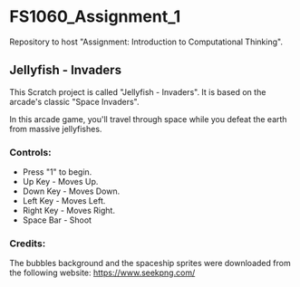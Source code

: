 # FS1060_Assignment_1
Repository to host "Assignment: Introduction to Computational Thinking".

## Jellyfish - Invaders

This Scratch project is called "Jellyfish - Invaders". It is based on the arcade's classic "Space Invaders".

In this arcade game, you'll travel through space while you defeat the earth from massive jellyfishes.

### Controls:
- Press "1" to begin.
- Up Key - Moves Up.
- Down Key - Moves Down.
- Left Key - Moves Left.
- Right Key - Moves Right.
- Space Bar - Shoot

### Credits:
The bubbles background and the spaceship sprites were downloaded from the following website:
https://www.seekpng.com/
